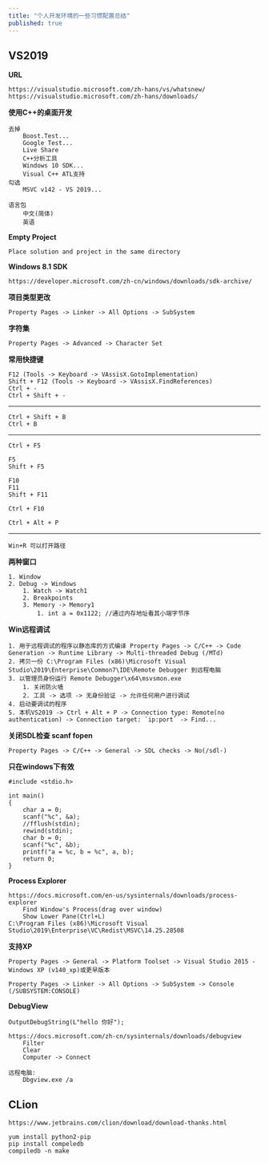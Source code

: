 ```yaml
---
title: "个人开发环境的一些习惯配置总结"
published: true
---
```


## VS2019 ##

**URL**

	https://visualstudio.microsoft.com/zh-hans/vs/whatsnew/
	https://visualstudio.microsoft.com/zh-hans/downloads/

**使用C++的桌面开发**

	去掉
		Boost.Test...
		Google Test...
		Live Share
		C++分析工具
		Windows 10 SDK...
		Visual C++ ATL支持
	勾选
		MSVC v142 - VS 2019...

	语言包
		中文(简体)
		英语

**Empty Project**

	Place solution and project in the same directory

**Windows 8.1 SDK**

	https://developer.microsoft.com/zh-cn/windows/downloads/sdk-archive/

**项目类型更改**

	Property Pages -> Linker -> All Options -> SubSystem

**字符集**

	Property Pages -> Advanced -> Character Set

**常用快捷键**

	F12 (Tools -> Keyboard -> VAssisX.GotoImplementation)
	Shift + F12 (Tools -> Keyboard -> VAssisX.FindReferences)
	Ctrl + -
	Ctrl + Shift + -

----------
	Ctrl + Shift + B
	Ctrl + B

----------
	Ctrl + F5

	F5
	Shift + F5

	F10
	F11
	Shift + F11

	Ctrl + F10

	Ctrl + Alt + P

----------
	Win+R 可以打开路径
**两种窗口**

	1. Window
	2. Debug -> Windows
		1. Watch -> Watch1
		2. Breakpoints
		3. Memory -> Memory1
			1. int a = 0x1122; //通过内存地址看其小端字节序

**Win远程调试**

	1. 用于远程调试的程序以静态库的方式编译 Property Pages -> C/C++ -> Code Generation -> Runtime Library -> Multi-threaded Debug (/MTd)
	2. 拷贝一份 C:\Program Files (x86)\Microsoft Visual Studio\2019\Enterprise\Common7\IDE\Remote Debugger 到远程电脑
	3. 以管理员身份运行 Remote Debugger\x64\msvsmon.exe
		1. 关闭防火墙
		2. 工具 -> 选项 -> 无身份验证 -> 允许任何用户进行调试
	4. 启动要调试的程序
	5. 本机VS2019 -> Ctrl + Alt + P -> Connection type: Remote(no authentication) -> Connection target: `ip:port` -> Find...

**关闭SDL检查 scanf fopen**

	Property Pages -> C/C++ -> General -> SDL checks -> No(/sdl-)

**只在windows下有效**

    #include <stdio.h>
    
    int main()
    {
    	char a = 0;
    	scanf("%c", &a);
    	//fflush(stdin);
    	rewind(stdin);
    	char b = 0;
    	scanf("%c", &b);
    	printf("a = %c, b = %c", a, b);
    	return 0;
    }

**Process Explorer**

	https://docs.microsoft.com/en-us/sysinternals/downloads/process-explorer
		Find Window's Process(drag over window)
		Show Lower Pane(Ctrl+L)
	C:\Program Files (x86)\Microsoft Visual Studio\2019\Enterprise\VC\Redist\MSVC\14.25.28508

**支持XP**

	Property Pages -> General -> Platform Toolset -> Visual Studio 2015 - Windows XP (v140_xp)或更早版本

	Property Pages -> Linker -> All Options -> SubSystem -> Console (/SUBSYSTEM:CONSOLE)

**DebugView**

	OutputDebugString(L"hello 你好");

	https://docs.microsoft.com/zh-cn/sysinternals/downloads/debugview
		Filter
		Clear
		Computer -> Connect

	远程电脑:
		Dbgview.exe /a

## CLion ##

	https://www.jetbrains.com/clion/download/download-thanks.html

	yum install python2-pip
	pip install compeledb
	compiledb -n make